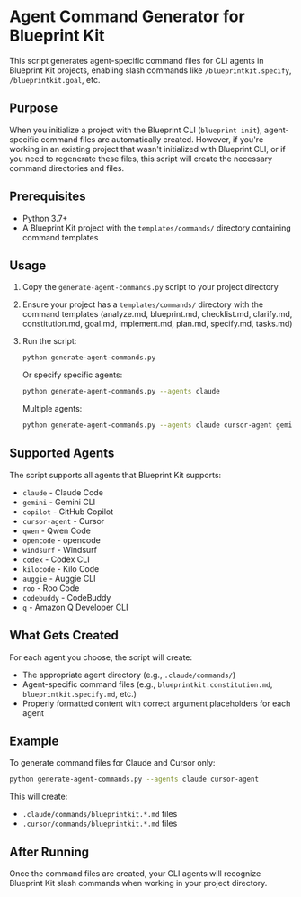 # Agent Command Generator for Blueprint Kit

This script generates agent-specific command files for CLI agents in Blueprint Kit projects, enabling slash commands like `/blueprintkit.specify`, `/blueprintkit.goal`, etc.

## Purpose

When you initialize a project with the Blueprint CLI (`blueprint init`), agent-specific command files are automatically created. However, if you're working in an existing project that wasn't initialized with Blueprint CLI, or if you need to regenerate these files, this script will create the necessary command directories and files.

## Prerequisites

- Python 3.7+
- A Blueprint Kit project with the `templates/commands/` directory containing command templates

## Usage

1. Copy the `generate-agent-commands.py` script to your project directory

2. Ensure your project has a `templates/commands/` directory with the command templates (analyze.md, blueprint.md, checklist.md, clarify.md, constitution.md, goal.md, implement.md, plan.md, specify.md, tasks.md)

3. Run the script:
   ```bash
   python generate-agent-commands.py
   ```

   Or specify specific agents:
   ```bash
   python generate-agent-commands.py --agents claude
   ```

   Multiple agents:
   ```bash
   python generate-agent-commands.py --agents claude cursor-agent gemini
   ```

## Supported Agents

The script supports all agents that Blueprint Kit supports:
- `claude` - Claude Code
- `gemini` - Gemini CLI
- `copilot` - GitHub Copilot
- `cursor-agent` - Cursor
- `qwen` - Qwen Code
- `opencode` - opencode
- `windsurf` - Windsurf
- `codex` - Codex CLI
- `kilocode` - Kilo Code
- `auggie` - Auggie CLI
- `roo` - Roo Code
- `codebuddy` - CodeBuddy
- `q` - Amazon Q Developer CLI

## What Gets Created

For each agent you choose, the script will create:
- The appropriate agent directory (e.g., `.claude/commands/`)
- Agent-specific command files (e.g., `blueprintkit.constitution.md`, `blueprintkit.specify.md`, etc.)
- Properly formatted content with correct argument placeholders for each agent

## Example

To generate command files for Claude and Cursor only:
```bash
python generate-agent-commands.py --agents claude cursor-agent
```

This will create:
- `.claude/commands/blueprintkit.*.md` files
- `.cursor/commands/blueprintkit.*.md` files

## After Running

Once the command files are created, your CLI agents will recognize Blueprint Kit slash commands when working in your project directory.